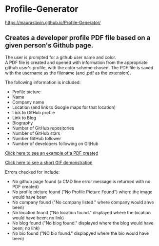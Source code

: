 # Profile-Generator
https://mauraslavin.github.io/Profile-Generator/
  
## Creates a developer profile PDF file based on a given person's Github page.

The user is prompted for a github user name and color.  
A PDF file is created and opened with information from the appropriate github user's profile, with the color scheme chosen.  The PDF file is saved with the username as the filename (and .pdf as the extension).

The following information is included:
-   Profile picture
-   Name
-   Company name
-   Location (and link to Google maps for that location)
-   Link to GitHub profile
-   Link to Blog
-   Biography
-   Number of GitHub repositories
-   Number of GitHub stars
-   Number GitHub follower
-   Number of developers following on GitHub

[Click here to see an example of a PDF created](./Assets/Images/example.png)

[Click here to see a short GIF demonstration](.Assets/../Assets/Images/demonstration.gif)

Errors checked for include:
- No github page found (a CMD line error message is returned with no PDF created)
- No profile picture found ("No Profile Picture Found") where the image would have been
- No company found ("No company listed." where company would ahve been)
- No location found ("No location found." displayed where the location would have been; no link)
- No blog found ("No blog found." displayed where the blog would have been; no link)
- No bio found ("NO bio found." displapyed where the bio would have been)


